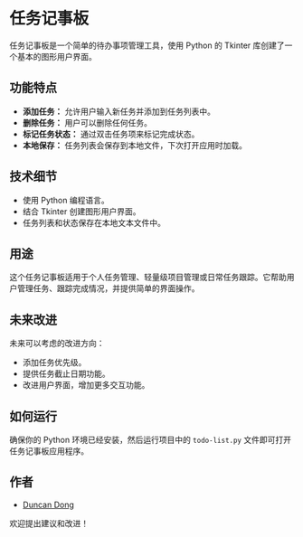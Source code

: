 # 任务记事板

任务记事板是一个简单的待办事项管理工具，使用 Python 的 Tkinter 库创建了一个基本的图形用户界面。

## 功能特点

- **添加任务：** 允许用户输入新任务并添加到任务列表中。
- **删除任务：** 用户可以删除任何任务。
- **标记任务状态：** 通过双击任务项来标记完成状态。
- **本地保存：** 任务列表会保存到本地文件，下次打开应用时加载。

## 技术细节

- 使用 Python 编程语言。
- 结合 Tkinter 创建图形用户界面。
- 任务列表和状态保存在本地文本文件中。

## 用途

这个任务记事板适用于个人任务管理、轻量级项目管理或日常任务跟踪。它帮助用户管理任务、跟踪完成情况，并提供简单的界面操作。

## 未来改进

未来可以考虑的改进方向：
- 添加任务优先级。
- 提供任务截止日期功能。
- 改进用户界面，增加更多交互功能。

## 如何运行

确保你的 Python 环境已经安装，然后运行项目中的 `todo-list.py` 文件即可打开任务记事板应用程序。

## 作者

- [Duncan Dong](https://github.com/dongyaolin)

欢迎提出建议和改进！

